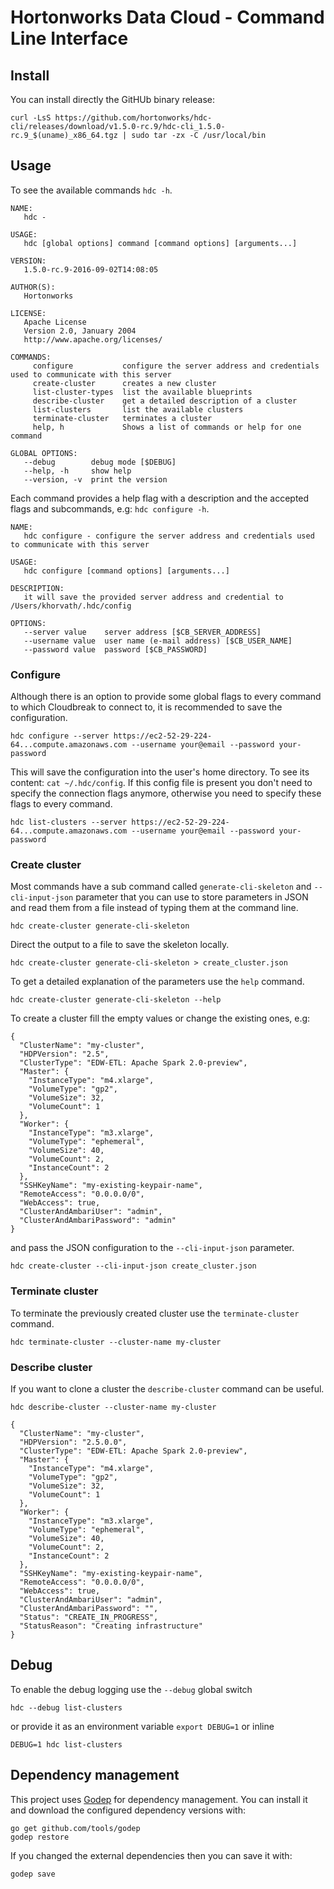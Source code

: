 # Hortonworks Data Cloud - Command Line Interface

## Install

You can install directly the GitHUb binary release:
```
curl -LsS https://github.com/hortonworks/hdc-cli/releases/download/v1.5.0-rc.9/hdc-cli_1.5.0-rc.9_$(uname)_x86_64.tgz | sudo tar -zx -C /usr/local/bin
```

## Usage
To see the available commands `hdc -h`.
```
NAME:
   hdc -

USAGE:
   hdc [global options] command [command options] [arguments...]

VERSION:
   1.5.0-rc.9-2016-09-02T14:08:05

AUTHOR(S):
   Hortonworks

LICENSE:
   Apache License
   Version 2.0, January 2004
   http://www.apache.org/licenses/

COMMANDS:
     configure           configure the server address and credentials used to communicate with this server
     create-cluster      creates a new cluster
     list-cluster-types  list the available blueprints
     describe-cluster    get a detailed description of a cluster
     list-clusters       list the available clusters
     terminate-cluster   terminates a cluster
     help, h             Shows a list of commands or help for one command

GLOBAL OPTIONS:
   --debug        debug mode [$DEBUG]
   --help, -h     show help
   --version, -v  print the version
```
Each command provides a help flag with a description and the accepted flags and subcommands, e.g: `hdc configure -h`.
```
NAME:
   hdc configure - configure the server address and credentials used to communicate with this server

USAGE:
   hdc configure [command options] [arguments...]

DESCRIPTION:
   it will save the provided server address and credential to /Users/khorvath/.hdc/config

OPTIONS:
   --server value    server address [$CB_SERVER_ADDRESS]
   --username value  user name (e-mail address) [$CB_USER_NAME]
   --password value  password [$CB_PASSWORD]

```

### Configure
Although there is an option to provide some global flags to every command to which Cloudbreak to connect to, it is recommended to save the configuration. 
```
hdc configure --server https://ec2-52-29-224-64...compute.amazonaws.com --username your@email --password your-password
```
This will save the configuration into the user's home directory. To see its content: `cat ~/.hdc/config`. If this config file is present you don't need to specify the connection flags anymore,
otherwise you need to specify these flags to every command.
```
hdc list-clusters --server https://ec2-52-29-224-64...compute.amazonaws.com --username your@email --password your-password
```

### Create cluster
Most commands have a sub command called `generate-cli-skeleton` and `--cli-input-json` parameter that you can use to store parameters in JSON and read them from a file instead of typing them at the command line.
```
hdc create-cluster generate-cli-skeleton
```
Direct the output to a file to save the skeleton locally.
```
hdc create-cluster generate-cli-skeleton > create_cluster.json
```
To get a detailed explanation of the parameters use the `help` command.
```
hdc create-cluster generate-cli-skeleton --help
```
To create a cluster fill the empty values or change the existing ones, e.g:
```
{
  "ClusterName": "my-cluster",
  "HDPVersion": "2.5",
  "ClusterType": "EDW-ETL: Apache Spark 2.0-preview",
  "Master": {
    "InstanceType": "m4.xlarge",
    "VolumeType": "gp2",
    "VolumeSize": 32,
    "VolumeCount": 1
  },
  "Worker": {
    "InstanceType": "m3.xlarge",
    "VolumeType": "ephemeral",
    "VolumeSize": 40,
    "VolumeCount": 2,
    "InstanceCount": 2
  },
  "SSHKeyName": "my-existing-keypair-name",
  "RemoteAccess": "0.0.0.0/0",
  "WebAccess": true,
  "ClusterAndAmbariUser": "admin",
  "ClusterAndAmbariPassword": "admin"
}

```
and pass the JSON configuration to the `--cli-input-json` parameter.
```
hdc create-cluster --cli-input-json create_cluster.json
```

### Terminate cluster
To terminate the previously created cluster use the `terminate-cluster` command.
```
hdc terminate-cluster --cluster-name my-cluster
```

### Describe cluster
If you want to clone a cluster the `describe-cluster` command can be useful.
```
hdc describe-cluster --cluster-name my-cluster

{
  "ClusterName": "my-cluster",
  "HDPVersion": "2.5.0.0",
  "ClusterType": "EDW-ETL: Apache Spark 2.0-preview",
  "Master": {
    "InstanceType": "m4.xlarge",
    "VolumeType": "gp2",
    "VolumeSize": 32,
    "VolumeCount": 1
  },
  "Worker": {
    "InstanceType": "m3.xlarge",
    "VolumeType": "ephemeral",
    "VolumeSize": 40,
    "VolumeCount": 2,
    "InstanceCount": 2
  },
  "SSHKeyName": "my-existing-keypair-name",
  "RemoteAccess": "0.0.0.0/0",
  "WebAccess": true,
  "ClusterAndAmbariUser": "admin",
  "ClusterAndAmbariPassword": "",
  "Status": "CREATE_IN_PROGRESS",
  "StatusReason": "Creating infrastructure"
}

```

## Debug
To enable the debug logging use the `--debug` global switch
```
hdc --debug list-clusters
```
or provide it as an environment variable `export DEBUG=1` or inline
```
DEBUG=1 hdc list-clusters
```

## Dependency management

This project uses [Godep](https://github.com/tools/godep) for dependency management. You can install it and download the configured dependency versions with:
```
go get github.com/tools/godep
godep restore
```

If you changed the external dependencies then you can save it with:
```
godep save
```